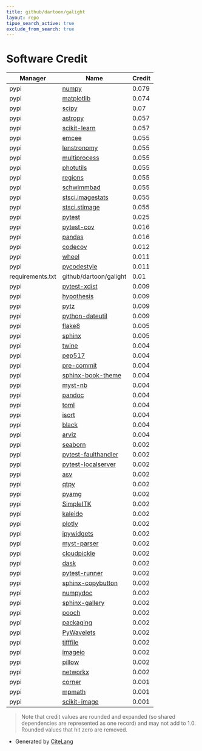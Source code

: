 ```yaml
---
title: github/dartoon/galight
layout: repo
tipue_search_active: true
exclude_from_search: true
---
```

# Software Credit

|Manager|Name|Credit|
|-------|----|------|
|pypi|[numpy](https://www.numpy.org)|0.079|
|pypi|[matplotlib](https://matplotlib.org)|0.074|
|pypi|[scipy](https://scipy.org/)|0.07|
|pypi|[astropy](http://astropy.org)|0.057|
|pypi|[scikit-learn](http://scikit-learn.org)|0.057|
|pypi|[emcee](https://emcee.readthedocs.io)|0.055|
|pypi|[lenstronomy](https://github.com/lenstronomy/lenstronomy)|0.055|
|pypi|[multiprocess](https://github.com/uqfoundation/multiprocess)|0.055|
|pypi|[photutils](https://github.com/astropy/photutils)|0.055|
|pypi|[regions](https://github.com/astropy/regions)|0.055|
|pypi|[schwimmbad](https://github.com/adrn/schwimmbad)|0.055|
|pypi|[stsci.imagestats](https://github.com/spacetelescope/stsci.imagestats)|0.055|
|pypi|[stsci.stimage](https://stscistimage.readthedocs.io/)|0.055|
|pypi|[pytest](https://pypi.org/project/pytest)|0.025|
|pypi|[pytest-cov](https://pypi.org/project/pytest-cov)|0.016|
|pypi|[pandas](https://pandas.pydata.org)|0.016|
|pypi|[codecov](https://pypi.org/project/codecov)|0.012|
|pypi|[wheel](https://pypi.org/project/wheel)|0.011|
|pypi|[pycodestyle](https://pypi.org/project/pycodestyle)|0.011|
|requirements.txt|github/dartoon/galight|0.01|
|pypi|[pytest-xdist](https://pypi.org/project/pytest-xdist)|0.009|
|pypi|[hypothesis](https://pypi.org/project/hypothesis)|0.009|
|pypi|[pytz](https://pypi.org/project/pytz)|0.009|
|pypi|[python-dateutil](https://pypi.org/project/python-dateutil)|0.009|
|pypi|[flake8](https://pypi.org/project/flake8)|0.005|
|pypi|[sphinx](https://pypi.org/project/sphinx)|0.005|
|pypi|[twine](https://twine.readthedocs.io/)|0.004|
|pypi|[pep517](https://pypi.org/project/pep517)|0.004|
|pypi|[pre-commit](https://pypi.org/project/pre-commit)|0.004|
|pypi|[sphinx-book-theme](https://pypi.org/project/sphinx-book-theme)|0.004|
|pypi|[myst-nb](https://pypi.org/project/myst-nb)|0.004|
|pypi|[pandoc](https://pypi.org/project/pandoc)|0.004|
|pypi|[toml](https://pypi.org/project/toml)|0.004|
|pypi|[isort](https://pypi.org/project/isort)|0.004|
|pypi|[black](https://pypi.org/project/black)|0.004|
|pypi|[arviz](https://pypi.org/project/arviz)|0.004|
|pypi|[seaborn](https://seaborn.pydata.org)|0.002|
|pypi|[pytest-faulthandler](https://pypi.org/project/pytest-faulthandler)|0.002|
|pypi|[pytest-localserver](https://pypi.org/project/pytest-localserver)|0.002|
|pypi|[asv](https://pypi.org/project/asv)|0.002|
|pypi|[qtpy](https://pypi.org/project/qtpy)|0.002|
|pypi|[pyamg](https://pypi.org/project/pyamg)|0.002|
|pypi|[SimpleITK](https://pypi.org/project/SimpleITK)|0.002|
|pypi|[kaleido](https://pypi.org/project/kaleido)|0.002|
|pypi|[plotly](https://pypi.org/project/plotly)|0.002|
|pypi|[ipywidgets](https://pypi.org/project/ipywidgets)|0.002|
|pypi|[myst-parser](https://pypi.org/project/myst-parser)|0.002|
|pypi|[cloudpickle](https://pypi.org/project/cloudpickle)|0.002|
|pypi|[dask](https://pypi.org/project/dask)|0.002|
|pypi|[pytest-runner](https://pypi.org/project/pytest-runner)|0.002|
|pypi|[sphinx-copybutton](https://pypi.org/project/sphinx-copybutton)|0.002|
|pypi|[numpydoc](https://pypi.org/project/numpydoc)|0.002|
|pypi|[sphinx-gallery](https://pypi.org/project/sphinx-gallery)|0.002|
|pypi|[pooch](https://pypi.org/project/pooch)|0.002|
|pypi|[packaging](https://pypi.org/project/packaging)|0.002|
|pypi|[PyWavelets](https://pypi.org/project/PyWavelets)|0.002|
|pypi|[tifffile](https://pypi.org/project/tifffile)|0.002|
|pypi|[imageio](https://pypi.org/project/imageio)|0.002|
|pypi|[pillow](https://pypi.org/project/pillow)|0.002|
|pypi|[networkx](https://pypi.org/project/networkx)|0.002|
|pypi|[corner](https://corner.readthedocs.io)|0.001|
|pypi|[mpmath](http://mpmath.org/)|0.001|
|pypi|[scikit-image](https://scikit-image.org)|0.001|


> Note that credit values are rounded and expanded (so shared dependencies are represented as one record) and may not add to 1.0. Rounded values that hit zero are removed.


- Generated by [CiteLang](https://github.com/vsoch/citelang)
